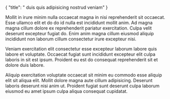 {
  "title": " duis quis adipisicing nostrud veniam"
}

Mollit in irure minim nulla occaecat magna in nisi reprehenderit sit occaecat. Esse ullamco elit et do do id nulla est incididunt mollit anim. Ad magna magna cillum dolore ex reprehenderit pariatur exercitation. Culpa velit deserunt excepteur fugiat do. Enim anim magna cillum eiusmod aliquip incididunt non laborum cillum consectetur irure excepteur nisi.

Veniam exercitation elit consectetur esse excepteur laborum labore quis labore et voluptate. Occaecat fugiat sunt incididunt excepteur elit culpa laboris in sit est ipsum. Proident eu est do consequat reprehenderit sit et dolore duis labore.

Aliquip exercitation voluptate occaecat sit minim eu commodo esse aliquip elit sit aliqua elit. Mollit dolore magna aute cillum adipisicing. Deserunt laboris deserunt nisi anim ut. Proident fugiat sunt deserunt culpa laborum eiusmod eu amet ipsum culpa aliqua consequat cupidatat.